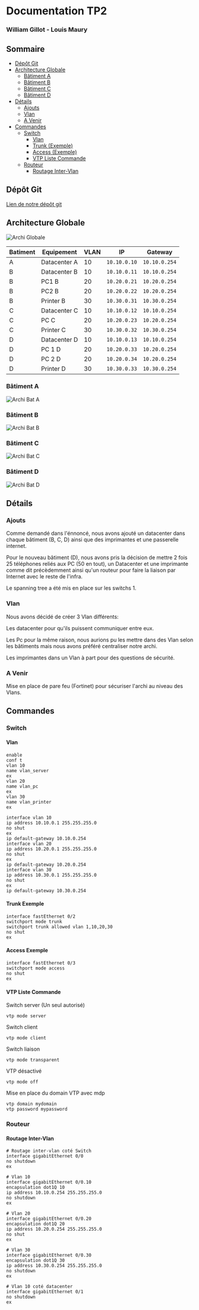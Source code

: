 # Documentation TP2

### William Gillot - Louis Maury

## Sommaire

- [Dépôt Git](#depot-git)
- [Architecture Globale](#architecture-globale)
    - [Bâtiment A](#batiment-a)
    - [Bâtiment B](#batiment-b)
    - [Bâtiment C](#batiment-c)
    - [Bâtiment D](#batiment-d)
- [Détails](#details)
    - [Ajouts](#ajouts)
    - [Vlan](#vlan)
    - [A Venir](#a-venir)
- [Commandes](#commandes)
    - [Switch](#switch)
        - [Vlan](#vlan)
        - [Trunk (Exemple)](#trunk-exemple)
        - [Access (Exemple)](#access-exemple)
        - [VTP Liste Commande](#vtp-liste-commande)
    - [Routeur](#routeur)
        - [Routage Inter-Vlan](#routage-inter-vlan)

## Dépôt Git
[Lien de notre dépôt git](https://git)

## Architecture Globale
![Archi Globale](archiglobale.png)

Batiment | Equipement | VLAN | IP | Gateway
--- | --- | --- | --- | ---
A | Datacenter A | 10 | `10.10.0.10` | `10.10.0.254`
B | Datacenter B | 10 | `10.10.0.11` | `10.10.0.254`
B | PC1 B | 20 | `10.20.0.21` | `10.20.0.254`
B | PC2 B | 20 | `10.20.0.22` | `10.20.0.254`
B | Printer B | 30 | `10.30.0.31` | `10.30.0.254`
C | Datacenter C | 10 | `10.10.0.12` | `10.10.0.254`
C | PC C | 20 | `10.20.0.23` | `10.20.0.254`
C | Printer C | 30 | `10.30.0.32` | `10.30.0.254`
D | Datacenter D | 10 | `10.10.0.13` | `10.10.0.254`
D | PC 1 D | 20 | `10.20.0.33` | `10.20.0.254`
D | PC 2 D | 20 | `10.20.0.34` | `10.20.0.254`
D | Printer D | 30 | `10.30.0.33` | `10.30.0.254`

### Bâtiment A
![Archi Bat A](batA.png)

### Bâtiment B
![Archi Bat B](batB.png)

### Bâtiment C
![Archi Bat C](batC.png)

### Bâtiment D
![Archi Bat D](batD.png)

## Détails

### Ajouts
Comme demandé dans l'énnoncé, nous avons ajouté un datacenter dans chaque bâtiment (B, C, D) ainsi que des imprimantes et une passerelle internet.

Pour le nouveau bâtiment (D), nous avons pris la décision de mettre 2 fois 25 téléphones reliés aux PC (50 en tout), un Datacenter et une imprimante comme dit précèdemment ainsi qu'un routeur pour faire la liaison par Internet avec le reste de l'infra.

Le spanning tree a été mis en place sur les switchs 1.

### Vlan

Nous avons décidé de créer 3 Vlan différents:

Les datacenter pour qu'ils puissent communiquer entre eux.

Les Pc pour la même raison, nous aurions pu les mettre dans des Vlan selon les bâtiments mais nous avons préféré centraliser notre archi.

Les imprimantes dans un Vlan à part pour des questions de sécurité.

### A Venir

Mise en place de pare feu (Fortinet) pour sécuriser l'archi au niveau des Vlans.

## Commandes

### Switch

#### Vlan
```
enable 
conf t
vlan 10
name vlan_server
ex
vlan 20
name vlan_pc
ex
vlan 30
name vlan_printer
ex

interface vlan 10
ip address 10.10.0.1 255.255.255.0
no shut
ex
ip default-gateway 10.10.0.254
interface vlan 20
ip address 10.20.0.1 255.255.255.0
no shut
ex
ip default-gateway 10.20.0.254
interface vlan 30
ip address 10.30.0.1 255.255.255.0
no shut
ex
ip default-gateway 10.30.0.254
```

#### Trunk Exemple
```
interface fastEthernet 0/2
switchport mode trunk
switchport trunk allowed vlan 1,10,20,30
no shut
ex
```

#### Access Exemple
```
interface fastEthernet 0/3
switchport mode access 
no shut
ex
```

#### VTP Liste Commande
Switch server (Un seul autorisé)
```
vtp mode server
```
Switch client
```
vtp mode client
```
Switch liaison
```
vtp mode transparent
```
VTP désactivé
```
vtp mode off
```
Mise en place du domain VTP avec mdp
```
vtp domain mydomain
vtp password mypassword
```

### Routeur

#### Routage Inter-Vlan
```
# Routage inter-vlan coté Switch
interface gigabitEthernet 0/0
no shutdown 
ex

# Vlan 10
interface gigabitEthernet 0/0.10
encapsulation dot1Q 10
ip address 10.10.0.254 255.255.255.0
no shutdown 
ex

# Vlan 20
interface gigabitEthernet 0/0.20
encapsulation dot1Q 20
ip address 10.20.0.254 255.255.255.0
no shut
ex

# Vlan 30
interface gigabitEthernet 0/0.30
encapsulation dot1Q 30
ip address 10.30.0.254 255.255.255.0
no shutdown 
ex

# Vlan 10 coté datacenter
interface gigabitEthernet 0/1
no shutdown
ex
```
 
